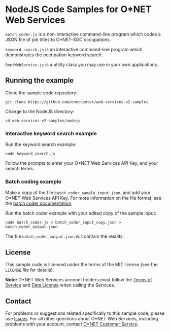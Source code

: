 # NodeJS Code Samples for O\*NET Web Services

`batch_coder.js` is a non-interactive command-line program which codes a JSON file of job titles to O*NET-SOC occupations.

`keyword_search.js` is an interactive command-line program which demonstrates the occupation keyword search.

`OnetWebService.js` is a utility class you may use in your own applications.

## Running the example

Clone the sample code repository:

    git clone https://github.com/onetcenter/web-services-v2-samples

Change to the NodeJS directory:

    cd web-services-v2-samples/nodejs

### Interactive keyword search example

Run the keyword search example:

    node keyword_search.js

Follow the prompts to enter your O*NET Web Services API Key, and your search terms.

### Batch coding example

Make a copy of the file `batch_coder_sample_input.json`, and add your O*NET Web Services API Key. For more information on the file format, see the [batch coder documentation](batch_coder_README.md).

Run the batch coder example with your edited copy of the sample input:

    node batch_coder.js < batch_coder_input_copy.json > batch_coder_output.json
    
The file `batch_coder_output.json` will contain the results.

## License

This sample code is licensed under the terms of the MIT license (see the `LICENSE` file for details).

**Note:** O\*NET Web Services account holders must follow the [Terms of Service](https://services-beta.onetcenter.org/terms) and [Data License](https://services-beta.onetcenter.org/help/license_data) when calling the Services.

## Contact

For problems or suggestions related specifically to this sample code, please use [Issues](https://github.com/onetcenter/web-services-v2-samples/issues/). For all other questions about O\*NET Web Services, including problems with your account, contact [O\*NET Customer Service](mailto:onet@onetcenter.org).

